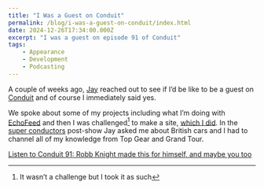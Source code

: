 ```yaml
---
title: "I Was a Guest on Conduit"
permalink: /blog/i-was-a-guest-on-conduit/index.html
date: 2024-12-26T17:34:00.000Z
excerpt: "I was a guest on episode 91 of Conduit"
tags: 
    - Appearance
    - Development
    - Podcasting
---
```


A couple of weeks ago, [Jay](https://kjaymiller.com/) reached out to see if I’d be like to be a guest on [Conduit](https://www.relay.fm/conduit) and of course I immediately said yes. 

We spoke about some of my projects including what I’m doing with [EchoFeed](https://echofeed.app) and then I was challenged[^1] to make a site, [which I did](https://rknight.me/blog/how-long-since-i-watched-mean-girls-/). In the [super conductors](http://imasuperconductor.com) post-show Jay asked me about British cars and I had to channel all of my knowledge from Top Gear and Grand Tour. 

[Listen to Conduit 91: Robb Knight made this for himself, and maybe you too](https://www.relay.fm/conduit/91) 

[^1]: It wasn’t a challenge but I took it as such